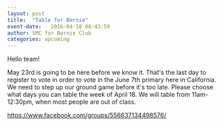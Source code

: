 ```yaml
---
layout: post
title:  "Table for Bernie"
event-date:   2016-04-18 08:43:59
author: SMC for Bernie Club
categories: upcoming
---
```


Hello team!

May 23rd is going to be here before we know it. That's the last day to register to vote in order to vote in the June 7th primary here in California.
We need to step up our ground game before it's too late.
Please choose what days you can table the week of April 18.
We will table from 11am-12:30pm, when most people are out of class.

https://www.facebook.com/groups/556637134498576/

